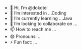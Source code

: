 - 👋 Hi, I’m @dokotel
- 👀 I’m interested in ...Coding
- 🌱 I’m currently learning ...Java
- 💞️ I’m looking to collaborate on ...
- 📫 How to reach me ...
- 😄 Pronouns: ...
- ⚡ Fun fact: ...

<!---
dokotel/dokotel is a ✨ special ✨ repository because its `README.md` (this file) appears on your GitHub profile.
You can click the Preview link to take a look at your changes.
--->
